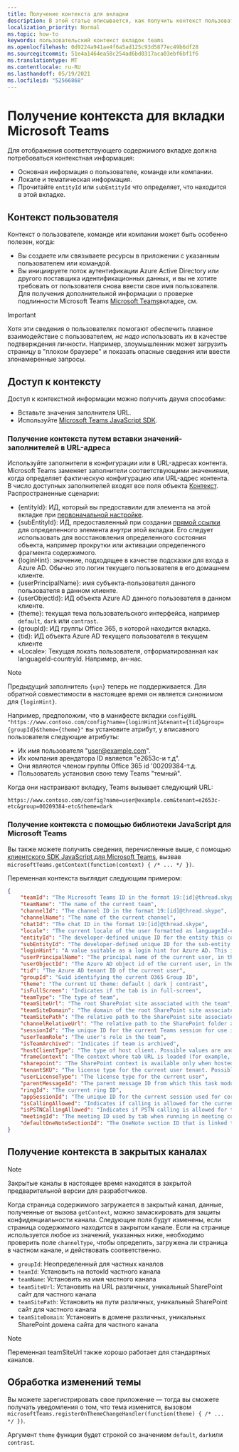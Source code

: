 ```yaml
---
title: Получение контекста для вкладки
description: В этой статье описывается, как получить контекст пользователя для вкладок
localization_priority: Normal
ms.topic: how-to
keywords: пользовательский контекст вкладок teams
ms.openlocfilehash: 0d9224a941ae4f6a5ad125c93d5877ec49b6df28
ms.sourcegitcommit: 51e4a1464ea58c254ad6bd0317aca03ebf6bf1f6
ms.translationtype: MT
ms.contentlocale: ru-RU
ms.lasthandoff: 05/19/2021
ms.locfileid: "52566868"
---
```

# <a name="get-context-for-your-microsoft-teams-tab"></a>Получение контекста для вкладки Microsoft Teams

Для отображения соответствующего содержимого вкладке должна потребоваться контекстная информация:

* Основная информация о пользователе, команде или компании.
* Локале и тематическая информация.
* Прочитайте `entityId` или `subEntityId` что определяет, что находится в этой вкладке.

## <a name="user-context"></a>Контекст пользователя

Контекст о пользователе, команде или компании может быть особенно полезен, когда:

* Вы создаете или связываете ресурсы в приложении с указанным пользователем или командой.
* Вы инициируете поток аутентификации Azure Active Directory или другого поставщика идентификационных данных, и вы не хотите требовать от пользователя снова ввести свое имя пользователя. Для получения дополнительной информации о проверке подлинности Microsoft Teams [Microsoft Teams](~/concepts/authentication/authentication.md)вкладке, см.

> [!IMPORTANT]
> Хотя эти сведения о пользователях помогают обеспечить плавное взаимодействие с пользователем, *не надо* использовать их в качестве подтверждения личности. Например, злоумышленник может загрузить страницу в "плохом браузере" и показать опасные сведения или ввести злонамеренные запросы.

## <a name="accessing-context"></a>Доступ к контексту

Доступ к контекстной информации можно получить двумя способами:

* Вставьте значения заполнителя URL.
* Используйте [Microsoft Teams JavaScript SDK](/javascript/api/overview/msteams-client).

### <a name="getting-context-by-inserting-url-placeholder-values"></a>Получение контекста путем вставки значений-заполнителей в URL-адреса

Используйте заполнители в конфигурации или в URL-адресах контента. Microsoft Teams заменяет заполнители соответствующими значениями, когда определяет фактическую конфигурацию или URL-адрес контента. В число доступных заполнителей входят все поля объекта [Контекст](/javascript/api/@microsoft/teams-js/microsoftteams.context?view=msteams-client-js-latest&preserve-view=true). Распространенные сценарии:

* {entityId}: ИД, который вы предоставили для элемента на этой вкладке при [первоначальной настройке](~/tabs/how-to/create-tab-pages/configuration-page.md).
* {subEntityId}: ИД, предоставленный при создании [прямой ссылки](~/concepts/build-and-test/deep-links.md) для определенного элемента _внутри_ этой вкладки. Его следует использовать для восстановления определенного состояния объекта, например прокрутки или активации определенного фрагмента содержимого.
* {loginHint}: значение, подходящее в качестве подсказки для входа в Azure AD. Обычно это логин текущего пользователя в его домашнем клиенте.
* {userPrincipalName}: имя субъекта-пользователя данного пользователя в данном клиенте.
* {userObjectId}: ИД объекта Azure AD данного пользователя в данном клиенте.
* {theme}: текущая тема пользовательского интерфейса, например `default`, `dark` или `contrast`.
* {groupId}: ИД группы Office 365, в которой находится вкладка.
* {tid}: ИД объекта Azure AD текущего пользователя в текущем клиенте
* «Locale»: Текущая локать пользователя, отформатированная как languageId-countryId. Например, ан-нас.

>[!NOTE]
>Предыдущий заполнитель `{upn}` теперь не поддерживается. Для обратной совместимости в настоящее время он является синонимом для `{loginHint}`.

Например, предположим, что в манифесте вкладки `configURL` `"https://www.contoso.com/config?name={loginHint}&tenant={tid}&group={groupId}&theme={theme}"` вы установите атрибут, у вписавного пользователя следующие атрибуты:

* Их имя пользователя "user@example.com".
* Их компания арендатора ID является "e2653c-и т.д".
* Они являются членом группы Office 365 id '00209384-т.д.
* Пользователь установил свою тему Teams "темный".

Когда они настраивают вкладку, Teams вызывает следующий URL:

`https://www.contoso.com/config?name=user@example.com&tenant=e2653c-etc&group=00209384-etc&theme=dark`

### <a name="getting-context-by-using-the-microsoft-teams-javascript-library"></a>Получение контекста с помощью библиотеки JavaScript для Microsoft Teams

Вы также можете получить сведения, перечисленные выше, с помощью [клиентского SDK JavaScript для Microsoft Teams](/javascript/api/overview/msteams-client), вызвав `microsoftTeams.getContext(function(context) { /* ... */ })`.

Переменная контекста выглядит следующим примером:

```json
{
    "teamId": "The Microsoft Teams ID in the format 19:[id]@thread.skype",
    "teamName": "The name of the current team",
    "channelId": "The channel ID in the format 19:[id]@thread.skype",
    "channelName": "The name of the current channel",
    "chatId": "The chat ID in the format 19:[id]@thread.skype",
    "locale": "The current locale of the user formatted as languageId-countryId (for example, en-us)",
    "entityId": "The developer-defined unique ID for the entity this content points to",
    "subEntityId": "The developer-defined unique ID for the sub-entity this content points to",
    "loginHint": "A value suitable as a login hint for Azure AD. This is usually the login name of the current user, in their home tenant",
    "userPrincipalName": "The principal name of the current user, in the current tenant",
    "userObjectId": "The Azure AD object id of the current user, in the current tenant",
    "tid": "The Azure AD tenant ID of the current user",
    "groupId": "Guid identifying the current O365 Group ID",
    "theme": "The current UI theme: default | dark | contrast",
    "isFullScreen": "Indicates if the tab is in full-screen",
    "teamType": "The type of team",
    "teamSiteUrl": "The root SharePoint site associated with the team",
    "teamSiteDomain": "The domain of the root SharePoint site associated with the team",
    "teamSitePath": "The relative path to the SharePoint site associated with the team",
    "channelRelativeUrl": "The relative path to the SharePoint folder associated with the channel",
    "sessionId": "The unique ID for the current Teams session for use in correlating telemetry data",
    "userTeamRole": "The user's role in the team",
    "isTeamArchived": "Indicates if team is archived",
    "hostClientType": "The type of host client. Possible values are android, ios, web, desktop, rigel",
    "frameContext": "The context where tab URL is loaded (for example, content, task, setting, remove, sidePanel)",
    "sharepoint": "The SharePoint context is available only when hosted in SharePoint",
    "tenantSKU": "The license type for the current user tenant. Possible values are enterprise, free, edu, unknown",
    "userLicenseType": "The license type for the current user",
    "parentMessageId": "The parent message ID from which this task module is launched",
    "ringId": "The current ring ID",
    "appSessionId": "The unique ID for the current session used for correlating telemetry data",
    "isCallingAllowed": "Indicates if calling is allowed for the current logged in user",
    "isPSTNCallingAllowed": "Indicates if PSTN calling is allowed for the current logged in user",
    "meetingId": "The meeting ID used by tab when running in meeting context",
    "defaultOneNoteSectionId": "The OneNote section ID that is linked to the channel"
}
```

## <a name="retrieving-context-in-private-channels"></a>Получение контекста в закрытых каналах

> [!Note]
> Закрытые каналы в настоящее время находятся в закрытой предварительной версии для разработчиков.

Когда страница содержимого загружается в закрытый канал, данные, полученные от вызова `getContext`, можно замаскировать для защиты конфиденциальности канала. Следующие поля будут изменены, если страница содержимого находится в закрытом канале. Если на странице используется любое из значений, указанных ниже, необходимо проверить поле `channelType`, чтобы определить, загружена ли страница в частном канале, и действовать соответственно.

* `groupId`: Неопределенный для частных каналов
* `teamId`: Установить на потокId частного канала
* `teamName`: Установить на имя частного канала
* `teamSiteUrl`: Установить на URL различных, уникальный SharePoint сайт для частного канала
* `teamSitePath`: Установить на пути различных, уникальный SharePoint сайт для частного канала
* `teamSiteDomain`: Установить в домене различных, уникальных SharePoint домена сайта для частного канала

> [!Note]
>  Переменная teamSiteUrl также хорошо работает для стандартных каналов.

## <a name="theme-change-handling"></a>Обработка изменений темы

Вы можете зарегистрировать свое приложение — тогда вы сможете получать уведомления о том, что тема изменится, вызовом `microsoftTeams.registerOnThemeChangeHandler(function(theme) { /* ... */ })`.

Аргумент `theme` функции будет строкой со значением `default`, `dark`или `contrast`.
